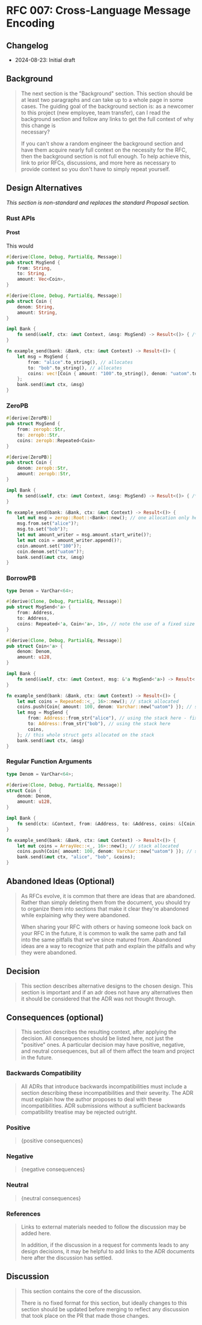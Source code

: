 # RFC 007: Cross-Language Message Encoding

## Changelog

* 2024-08-23: Initial draft

## Background

> The next section is the "Background" section. This section should be at least two paragraphs and can take up to a whole
> page in some cases. The guiding goal of the background section is: as a newcomer to this project (new employee, team
> transfer), can I read the background section and follow any links to get the full context of why this change is  
> necessary?
>
> If you can't show a random engineer the background section and have them acquire nearly full context on the necessity
> for the RFC, then the background section is not full enough. To help achieve this, link to prior RFCs, discussions, and
> more here as necessary to provide context so you don't have to simply repeat yourself.


## Design Alternatives

_This section is non-standard and replaces the standard Proposal section._

### Rust APIs

#### Prost 

This would

```rust
#[derive(Clone, Debug, PartialEq, Message)]
pub struct MsgSend {
    from: String,
    to: String,
    amount: Vec<Coin>,    
}

#[derive(Clone, Debug, PartialEq, Message)]
pub struct Coin {
    denom: String,
    amount: String,
}

impl Bank {
    fn send(&self, ctx: &mut Context, &msg: MsgSend) -> Result<()> { /* ... */ }
}

fn example_send(bank: &Bank, ctx: &mut Context) -> Result<()> {
    let msg = MsgSend {
        from: "alice".to_string(), // allocates
        to: "bob".to_string(), // allocates
        coins: vec![Coin { amount: "100".to_string(), denom: "uatom".to_string() }] // allocates 3 times
    };
    bank.send(&mut ctx, &msg)
}
```

### ZeroPB

```rust
#[derive(ZeroPB)]
pub struct MsgSend {
    from: zeropb::Str,
    to: zeropb::Str,
    coins: zeropb::Repeated<Coin>
}

#[derive(ZeroPB)]
pub struct Coin {
    denom: zeropb::Str,
    amount: zeropb::Str,
}

impl Bank {
    fn send(&self, ctx: &mut Context, &msg: MsgSend) -> Result<()> { /* ... */ }
}

fn example_send(bank: &Bank, ctx: &mut Context) -> Result<()> {
    let mut msg = zerop::Root::<Bank>::new(); // one allocation only here
    msg.from.set("alice")?;
    msg.to.set("bob")?;    
    let mut amount_writer = msg.amount.start_write()?;
    let mut coin = amount_writer.append()?;
    coin.amount.set("100")?;
    coin.denom.set("uatom")?;
    bank.send(&mut ctx, &msg)
}
```

### BorrowPB

```rust
type Denom = VarChar<64>;

#[derive(Clone, Debug, PartialEq, Message)]
pub struct MsgSend<'a> {
    from: Address,
    to: Address,
    coins: Repeated<'a, Coin<'a>, 16>, // note the use of a fixed size Repeated buffer here holding up to 16 coins
}

#[derive(Clone, Debug, PartialEq, Message)]
pub struct Coin<'a> {
    denom: Denom,
    amount: u128,
}

impl Bank {
    fn send(&self, ctx: &mut Context, msg: &'a MsgSend<'a>) -> Result<()> { /* ... */ }
}

fn example_send(bank: &Bank, ctx: &mut Context) -> Result<()> {
    let mut coins = Repeated::<_, 16>::new(); // stack allocated
    coins.push(Coin{ amount: 100, denom: Varchar::new("uatom") }); // stack allocated
    let msg = MsgSend {
        from: Address::from_str("alice"), // using the stack here - fixed size buffer 
        to: Address::from_str("bob"), // using the stack here
        coins,
    }; // this whole struct gets allocated on the stack
    bank.send(&mut ctx, &msg)
}
```

### Regular Function Arguments

```rust
type Denom = VarChar<64>;

#[derive(Clone, Debug, PartialEq, Message)]
struct Coin {
    denom: Denom,
    amount: u128,
}

impl Bank {
    fn send(ctx: &Context, from: &Address, to: &Address, coins: &[Coin]) -> Result<()> {  /* ... */ }
}

fn example_send(bank: &Bank, ctx: &mut Context) -> Result<()> {
    let mut coins = ArrayVec::<_, 16>::new(); // stack allocated
    coins.push(Coin{ amount: 100, denom: Varchar::new("uatom") }); // stack allocated
    bank.send(&mut ctx, "alice", "bob", &coins);
}
```

## Abandoned Ideas (Optional)

> As RFCs evolve, it is common that there are ideas that are abandoned. Rather than simply deleting them from the
> document, you should try to organize them into sections that make it clear they're abandoned while explaining why they
> were abandoned.
>
> When sharing your RFC with others or having someone look back on your RFC in the future, it is common to walk the same
> path and fall into the same pitfalls that we've since matured from. Abandoned ideas are a way to recognize that path
> and explain the pitfalls and why they were abandoned.

## Decision

> This section describes alternative designs to the chosen design. This section
> is important and if an adr does not have any alternatives then it should be
> considered that the ADR was not thought through.

## Consequences (optional)

> This section describes the resulting context, after applying the decision. All
> consequences should be listed here, not just the "positive" ones. A particular
> decision may have positive, negative, and neutral consequences, but all of them
> affect the team and project in the future.

### Backwards Compatibility

> All ADRs that introduce backwards incompatibilities must include a section
> describing these incompatibilities and their severity. The ADR must explain
> how the author proposes to deal with these incompatibilities. ADR submissions
> without a sufficient backwards compatibility treatise may be rejected outright.

### Positive

> {positive consequences}

### Negative

> {negative consequences}

### Neutral

> {neutral consequences}



### References

> Links to external materials needed to follow the discussion may be added here.
>
> In addition, if the discussion in a request for comments leads to any design
> decisions, it may be helpful to add links to the ADR documents here after the
> discussion has settled.

## Discussion

> This section contains the core of the discussion.
>
> There is no fixed format for this section, but ideally changes to this
> section should be updated before merging to reflect any discussion that took
> place on the PR that made those changes.
